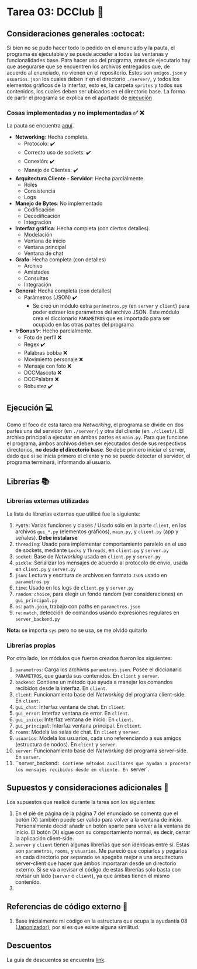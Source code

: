 # Tarea 03: DCClub :school_satchel:

## Consideraciones generales :octocat:

Si bien no se pudo hacer todo lo pedido en el enunciado y la pauta, el programa es ejecutable y se puede acceder a todas las ventanas y funcionalidades base. Para hacer uso del programa, antes de ejecutarlo hay que asegurarse que se encuentren los archivos entregados que, de acuerdo al enunciado, no vienen en el repositorio. Estos son ```amigos.json``` y ```usuarios.json``` los cuales deben ir en el directorio ```./server/```, y todos los elementos gráficos de la interfaz, esto es, la carpeta `sprites` y todos sus contenidos, los cuales deben ser ubicados en el directorio base. La forma de partir el programa se explica en el apartado de [ejecución](https://github.com/IIC2233/MatiasDuhalde-iic2233-2019-2/tree/master/Tareas/T03#ejecuci%C3%B3n-computer)

### Cosas implementadas y no implementadas :white_check_mark: :x:

La pauta se encuentra [aquí](https://docs.google.com/spreadsheets/d/10NghnXWn9wzEYtm6kFUrG1616janfOSROJ-4z9pqbhE/edit).

* **Networking**: Hecha completa.
    * Protocolo: :heavy_check_mark:
    * Correcto uso de sockets: :heavy_check_mark:
    * Conexión: :heavy_check_mark:
    * Manejo de Clientes: :heavy_check_mark:
* **Arquitectura Cliente - Servidor**: Hecha parcialmente.
    * Roles
    * Consistencia
    * Logs
* **Manejo de Bytes**: No implementado
    * Codificación
    * Decodificación
    * Integración
* **Interfaz gráfica**: Hecha completa (con ciertos detalles).
    * Modelación
    * Ventana de inicio
    * Ventana principal
    * Ventana de chat
* **Grafo**: Hecha completa (con detalles)
    * Archivo
    * Amistades
    * Consultas
    * Integración
* **General**: Hecha completa (con detalles)
    * Parámetros (JSON) :heavy_check_mark:
        * Se creó un módulo extra `parámetros.py` (en `server` y `client`) para poder extraer los parámetros del archivo JSON. Este módulo crea el diccionario `PARAMETROS` que es importado para ser ocupado en las otras partes del programa
* **:sparkles:Bonus:sparkles:**: Hecho parcialmente.
    * Foto de perfil :x:
    * Regex :heavy_check_mark:
    * Palabras bobba :x:
    * Movimiento personaje :x:
    * Mensaje con foto :x:
    * DCCMascota :x:
    * DCCPalabra :x:
    * Robustez :heavy_check_mark:

## Ejecución :computer:

Como el foco de esta tarea era *Networking*, el programa se divide en dos partes una del servidor (en `./server/`) y otra del cliente (en `./client/`). El archivo principal a ejecutar en ámbas partes es `main.py`. Para que funcione el programa, ámbos archivos deben ser ejecutados desde sus respectivos directorios, **no desde el directorio base**. Se debe primero iniciar el server, dado que si se inicia primero el cliente y no se puede detectar el servidor, el programa terminará, informando al usuario.


## Librerías :books:
### Librerías externas utilizadas
La lista de librerías externas que utilicé fue la siguiente:

1. `PyQt5`: Varias funciones y clases / Usado sólo en la parte `client`, en los archivos `gui_*.py` (elementos gráficos), `main.py`, y `client.py` (app y señales). **Debe instalarse**
2. ```threading```: Usado para implementar comportamiento paralelo en el uso de sockets, mediante `Locks` y `Threads`, en `client.py` y `server.py`
3. `socket`: Base de *Networking* usada en `client.py` y `server.py`
4. `pickle`: Serializar los mensajes de acuerdo al protocolo de envío, usada en `client.py` y `server.py`
5. `json`: Lectura y escritura de archivos en formato `JSON` usado en `parametros.py`
6. `time`: Usado en los logs de `client.py` y `server.py`
7. `random`: `choice`, para elegir un fondo random (ver consideraciones) en `gui_principal.py`
8. `os`: `path.join`, trabajo con paths en `parametros.json`
9. `re`: `match`, detección de comandos usando expresiones regulares en `server_backend.py`

**Nota:** se importa `sys` pero no se usa, se me olvidó quitarlo

### Librerías propias
Por otro lado, los módulos que fueron creados fueron los siguientes:

1. ```parametros```: Carga los archivos `parametros.json`. Posee el diccionario ```PARAMETROS```, que guarda sus contenidos. En `client` y `server`.
2. `backend`: Contiene un método que ayuda a manejar los comandos recibidos desde la interfaz. En `client`.
3. `client`: Funcionamiento base del *Networking* del programa client-side. En `client`.
4. `gui_chat`: Interfaz ventana de chat. En `client`.
5. `gui_error`: Interfaz ventana de error. En `client`.
6. `gui_inicio`: Interfaz ventana de inicio. En `client`.
7. `gui_principal`: Interfaz ventana principal. En `client`.
8. `rooms`: Modela las salas de chat. En `client` y `server`.
9. `usuarios`: Modela los usuarios, cada uno referenciando a sus amigos (estructura de nodos). En `client` y `server`.
10. `server`: Funcionamiento base del *Networking* del programa server-side. En `server`.
11. ``server_backend`: Contiene métodos auxiliares que ayudan a procesar los mensajes recibidos desde en cliente. En `server`.

## Supuestos y consideraciones adicionales :thinking:
Los supuestos que realicé durante la tarea son los siguientes:

1. En el pié de página de la página 7 del enunciado se comenta que el botón (X) también puede ser valido para volver a la ventana de inicio. Personalmente decidí añadir un botón aparte para volver a la ventana de inicio. El botón (X) sigue con su comportamiento normal, es decir, cerrar la aplicación client-side.
2. `server` y `client` tienen algunas librerías que son idénticas entre sí. Estas son `parametros`, `rooms`, y `usuarios`. Me pareció que copiarlos y pegarlos en cada directorio por separado se apegaba mejor a una arquitectura server-client que hacer que ámbos importaran desde un directorio externo. Si se va a revisar el código de estas librerías solo basta con revisar un lado (`server` o `client`), ya que ámbas tienen el mismo contenido.
3. 

## Referencias de código externo :book:

1. Base inicialmente mi código en la estructura que ocupa la ayudantía 08 ([Japonizador](https://github.com/IIC2233/syllabus/tree/master/Ayudantias/AY08/Ejemplo%20json%20(Japonizador))), por si es que existe alguna similitud.

## Descuentos
La guía de descuentos se encuentra [link](https://github.com/IIC2233/syllabus/blob/master/Tareas/Descuentos.md).

